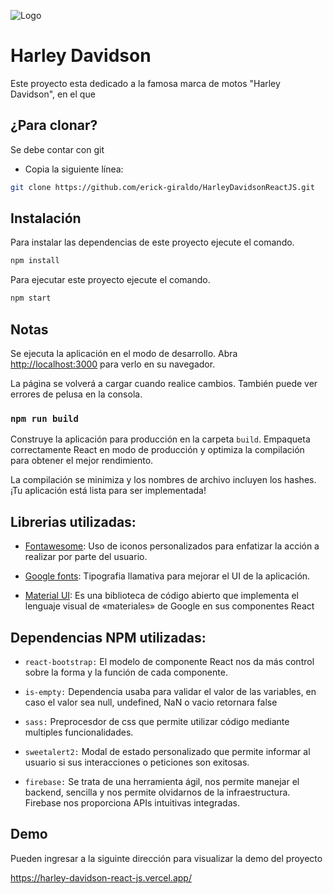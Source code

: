 
![Logo](https://harley-davidson-react-js.vercel.app/static/media/logo.8cf8b83cbb361f54796f.webp)


# Harley Davidson

Este proyecto esta dedicado a la famosa marca de motos "Harley Davidson", en el que 

## ¿Para clonar?

Se debe contar con git

* Copia la siguiente línea:

```bash
git clone https://github.com/erick-giraldo/HarleyDavidsonReactJS.git
```
## Instalación

Para instalar las dependencias de este proyecto ejecute el comando.

```bash
npm install
```
Para ejecutar este proyecto ejecute el comando.

```bash
npm start
```
## Notas
Se ejecuta la aplicación en el modo de desarrollo. 
Abra [http://localhost:3000](http://localhost:3000) para verlo en su navegador.

La página se volverá a cargar cuando realice cambios. 
También puede ver errores de pelusa en la consola.

### `npm run build`
Construye la aplicación para producción en la carpeta `build`. 
Empaqueta correctamente React en modo de producción y optimiza la compilación para obtener el mejor rendimiento.

La compilación se minimiza y los nombres de archivo incluyen los hashes.\
¡Tu aplicación está lista para ser implementada!


## Librerias utilizadas:

* [Fontawesome](https://fontawesome.com): Uso de iconos personalizados para enfatizar la acción a realizar por parte del usuario.

* [Google fonts](https://fonts.google.com/): Tipografia llamativa para mejorar el UI de la aplicación.

* [Material UI](https://mui.com/material-ui/getting-started/installation/): Es una biblioteca de código abierto que implementa el lenguaje visual de «materiales» de Google en sus componentes React

## Dependencias NPM utilizadas:
* `react-bootstrap:` El modelo de componente React nos da más control sobre la forma y la función de cada componente.

* `is-empty:`  Dependencia usaba para validar el valor de las variables, en caso el valor sea null, undefined, NaN o vacio retornara false

* `sass:` Preprocesdor de css que permite utilizar código mediante multiples funcionalidades.

* `sweetalert2:` Modal de estado personalizado que permite informar al usuario si sus interacciones o peticiones son exitosas.

* `firebase:` Se trata de una herramienta ágil, nos permite manejar el backend, sencilla y nos permite olvidarnos de la infraestructura. Firebase nos proporciona APIs intuitivas integradas.
## Demo

Pueden ingresar a la siguinte dirección para visualizar la demo del proyecto

https://harley-davidson-react-js.vercel.app/